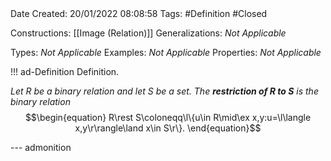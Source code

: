 <br />
<br />

Date Created: 20/01/2022 08:08:58
Tags: #Definition #Closed

Constructions: [[Image (Relation)]]
Generalizations: _Not Applicable_

Types: _Not Applicable_
Examples: _Not Applicable_ 
Properties: _Not Applicable_

!!! ad-Definition Definition.

_Let $R$ be a binary relation and let $S$ be a set. The **restriction of $R$ to $S$** is the binary relation_
$$\begin{equation}
    R\rest S\coloneqq\l\{u\in R\mid\ex x,y:u=\l\langle x,y\r\rangle\land x\in S\r\}.
\end{equation}$$

--- admonition
